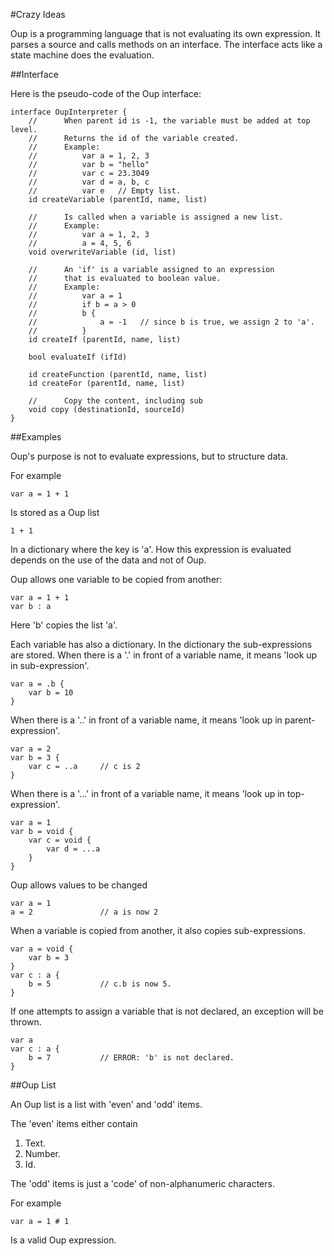 #Crazy Ideas

Oup is a programming language that is not evaluating its own expression.
It parses a source and calls methods on an interface.
The interface acts like a state machine does the evaluation.

##Interface

Here is the pseudo-code of the Oup interface:

    interface OupInterpreter {
        //      When parent id is -1, the variable must be added at top level.
        //      Returns the id of the variable created.
        //      Example:
        //          var a = 1, 2, 3
        //          var b = "hello"
        //          var c = 23.3049
        //          var d = a, b, c
        //          var e   // Empty list.
        id createVariable (parentId, name, list)
        
        //      Is called when a variable is assigned a new list.
        //      Example:
        //          var a = 1, 2, 3
        //          a = 4, 5, 6
        void overwriteVariable (id, list)
        
        //      An 'if' is a variable assigned to an expression
        //      that is evaluated to boolean value.
        //      Example:
        //          var a = 1
        //          if b = a > 0
        //          b {
        //              a = -1   // since b is true, we assign 2 to 'a'.
        //          }
        id createIf (parentId, name, list)
        
        bool evaluateIf (ifId)
        
        id createFunction (parentId, name, list)
        id createFor (parentId, name, list)
        
        //      Copy the content, including sub 
        void copy (destinationId, sourceId)
    }

##Examples

Oup's purpose is not to evaluate expressions,
but to structure data.

For example

    var a = 1 + 1
    
Is stored as a Oup list

    1 + 1
    
In a dictionary where the key is 'a'.
How this expression is evaluated depends on the use of the data and not of Oup.

Oup allows one variable to be copied from another:

    var a = 1 + 1
    var b : a
    
Here 'b' copies the list 'a'.

Each variable has also a dictionary.
In the dictionary the sub-expressions are stored.
When there is a '.' in front of a variable name, it means 'look up in sub-expression'.

    var a = .b {
        var b = 10
    }
    
When there is a '..' in front of a variable name, it means 'look up in parent-expression'.

    var a = 2
    var b = 3 {
        var c = ..a     // c is 2
    }
    
When there is a '...' in front of a variable name, it means 'look up in top-expression'.

    var a = 1
    var b = void {
        var c = void {
            var d = ...a
        }
    }

Oup allows values to be changed

    var a = 1
    a = 2               // a is now 2

When a variable is copied from another,
it also copies sub-expressions.

    var a = void {
        var b = 3
    }
    var c : a {
        b = 5           // c.b is now 5.
    }
    
If one attempts to assign a variable that is not declared,
an exception will be thrown.

    var a
    var c : a {
        b = 7           // ERROR: 'b' is not declared.
    }
    


##Oup List

An Oup list is a list with 'even' and 'odd' items.

The 'even' items either contain

1. Text.
2. Number.
3. Id.

The 'odd' items is just a 'code' of non-alphanumeric characters.

For example

    var a = 1 # 1
    
Is a valid Oup expression.

 
